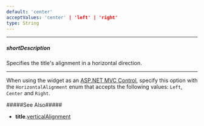 ```yaml
---
default: 'center'
acceptValues: 'center' | 'left' | 'right'
type: String
---
```

---
##### shortDescription
Specifies the title's alignment in a horizontal direction.

---
When using the widget as an [ASP.NET MVC Control](/concepts/35%20ASP.NET%20MVC%20Controls/20%20Fundamentals '/Documentation/Guide/ASP.NET_MVC_Controls/Fundamentals/'), specify this option with the `HorizontalAlignment` enum that accepts the following values: `Left`, `Center` and `Right`.

#####See Also#####
- **title**.[verticalAlignment](/api-reference/20%20Data%20Visualization%20Widgets/BaseWidget/1%20Configuration/title/verticalAlignment.md '{basewidgetpath}/Configuration/title#verticalAlignment')